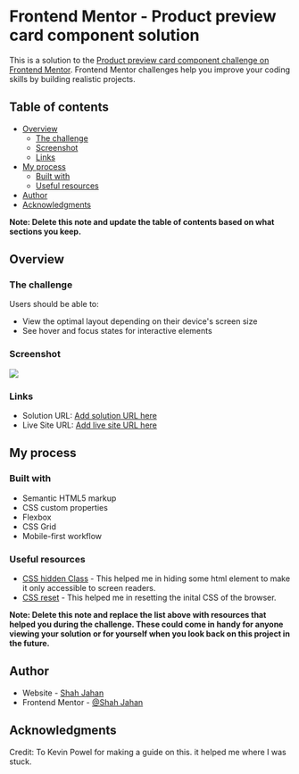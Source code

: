 # Frontend Mentor - Product preview card component solution

This is a solution to the [Product preview card component challenge on Frontend Mentor](https://www.frontendmentor.io/challenges/product-preview-card-component-GO7UmttRfa). Frontend Mentor challenges help you improve your coding skills by building realistic projects. 

## Table of contents

- [Overview](#overview)
  - [The challenge](#the-challenge)
  - [Screenshot](#screenshot)
  - [Links](#links)
- [My process](#my-process)
  - [Built with](#built-with)
  - [Useful resources](#useful-resources)
- [Author](#author)
- [Acknowledgments](#acknowledgments)

**Note: Delete this note and update the table of contents based on what sections you keep.**

## Overview

### The challenge

Users should be able to:

- View the optimal layout depending on their device's screen size
- See hover and focus states for interactive elements

### Screenshot

![](./screenshot.jpg)

### Links

- Solution URL: [Add solution URL here](https://your-solution-url.com)
- Live Site URL: [Add live site URL here](https://your-live-site-url.com)

## My process

### Built with

- Semantic HTML5 markup
- CSS custom properties
- Flexbox
- CSS Grid
- Mobile-first workflow

### Useful resources

- [CSS hidden Class](https://css-tricks.com/inclusively-hidden/) - This helped me in hiding some html element to make it only accessible to screen readers.
- [CSS reset](https://www.joshwcomeau.com/css/custom-css-reset/) - This helped me in resetting the inital CSS of the browser.

**Note: Delete this note and replace the list above with resources that helped you during the challenge. These could come in handy for anyone viewing your solution or for yourself when you look back on this project in the future.**

## Author

- Website - [Shah Jahan](https://github.com/Jahan-Shah)
- Frontend Mentor - [@Shah Jahan](https://www.frontendmentor.io/profile/Jahan-Shah)

## Acknowledgments

Credit: To Kevin Powel for making a guide on this. it helped me where I was stuck.
